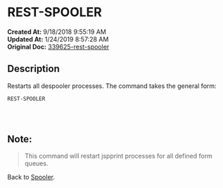 # REST-SPOOLER

**Created At:** 9/18/2018 9:55:19 AM  
**Updated At:** 1/24/2019 8:57:28 AM  
**Original Doc:** [339625-rest-spooler](https://docs.jbase.com/44205-spooler/339625-rest-spooler)  


## Description 

Restarts all despooler processes. The command takes the general form:

```
REST-SPOOLER
```

###  

## Note: 


> This command will restart jspprint processes for all defined form queues.




Back to [Spooler](./../jbase-spooler).
